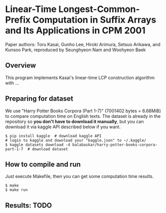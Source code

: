 # Linear-Time Longest-Common-Prefix Computation in Suffix Arrays and Its Applications in CPM 2001
Paper authors: Toru Kasai, Gunho Lee, Hiroki Arimura, Setsuo Arikawa, and Kunsoo Park, reproduced by Seunghyeon Nam and Woohyeon Baek

## Overview
This program implements Kasai's linear-time LCP construction algorithm with ...

## Preparing for dataset
We use "Harry Potter Books Corpora (Part 1-7)" (7001402 bytes = 6.68MiB) to compare computation time on English texts. The dataset is already in the repository so **you don't have to download it manually**, but you can download it via kaggle API described below if you want.
```
$ pip install kaggle  # download kaggle API
# login to kaggle and download your "kaggle.json" to ~/.kaggle/
$ kaggle datasets download -d balabaskar/harry-potter-books-corpora-part-1-7  # download dataset
```

## How to compile and run
Just execute Makefile, then you can get some computation time results.
```
$ make
$ make run
```

## Results: TODO